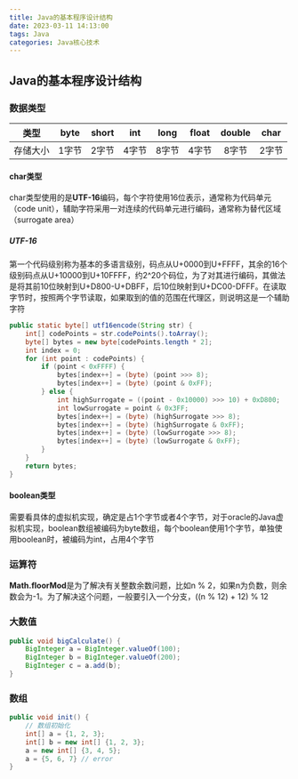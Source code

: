 ```yaml
---
title: Java的基本程序设计结构
date: 2023-03-11 14:13:00
tags: Java
categories: Java核心技术
---
```


## Java的基本程序设计结构

### 数据类型

|   类型   | byte  | short |  int  | long  | float | double | char  |
| :------: | :---: | :---: | :---: | :---: | :---: | :----: | :---: |
| 存储大小 | 1字节 | 2字节 | 4字节 | 8字节 | 4字节 | 8字节  | 2字节 |

#### char类型

char类型使用的是**UTF-16**编码，每个字符使用16位表示，通常称为代码单元（code unit），辅助字符采用一对连续的代码单元进行编码，通常称为替代区域（surrogate area）

##### UTF-16

第一个代码级别称为基本的多语言级别，码点从U+0000到U+FFFF，其余的16个级别码点从U+10000到U+10FFFF，约2^20个码位，为了对其进行编码，其做法是将其前10位映射到U+D800-U+DBFF，后10位映射到U+DC00-DFFF。在读取字节时，按照两个字节读取，如果取到的值的范围在代理区，则说明这是一个辅助字符

```java
public static byte[] utf16encode(String str) {
    int[] codePoints = str.codePoints().toArray();
    byte[] bytes = new byte[codePoints.length * 2];
    int index = 0;
    for (int point : codePoints) {
        if (point < 0xFFFF) {
            bytes[index++] = (byte) (point >>> 8);
            bytes[index++] = (byte) (point & 0xFF);
        } else {
            int highSurrogate = ((point - 0x10000) >>> 10) + 0xD800;
            int lowSurrogate = point & 0x3FF;
            bytes[index++] = (byte) (highSurrogate >>> 8);
            bytes[index++] = (byte) (highSurrogate & 0xFF);
            bytes[index++] = (byte) (lowSurrogate >>> 8);
            bytes[index++] = (byte) (lowSurrogate & 0xFF);
        }
    }
    return bytes;
}
```

#### boolean类型

需要看具体的虚拟机实现，确定是占1个字节或者4个字节，对于oracle的Java虚拟机实现，boolean数组被编码为byte数组，每个boolean使用1个字节，单独使用boolean时，被编码为int，占用4个字节

### 运算符

**Math.floorMod**是为了解决有关整数余数问题，比如n % 2，如果n为负数，则余数会为-1。为了解决这个问题，一般要引入一个分支，((n % 12) + 12) % 12

### 大数值

```java
public void bigCalculate() {
    BigInteger a = BigInteger.valueOf(100);
    BigInteger b = BigInteger.valueOf(200);
    BigInteger c = a.add(b);
}
```

### 数组

```java
public void init() {
    // 数组初始化
    int[] a = {1, 2, 3};
    int[] b = new int[] {1, 2, 3};
    a = new int[] {3, 4, 5};
    a = {5, 6, 7} // error
}
```
